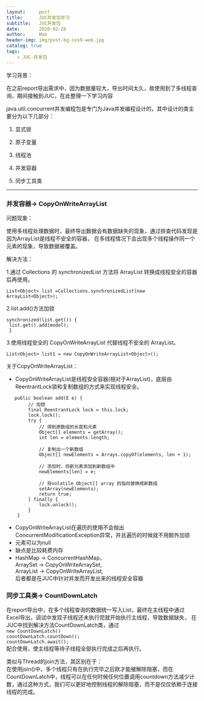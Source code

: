 ```yaml
---
layout:     post
title:      JUC并发包学习
subtitle:   JUC并发包
date:       2020-02-28
author:     Han
header-img: img/post-bg-ios9-web.jpg
catalog: true
tags:
    - JUC-并发包
---
```

学习背景：

在之前report导出需求中，因为数据量较大，导出时间太久，故使用到了多线程查询，期间接触到JUC，在此整理一下学习内容

java.util.concurrent并发编程包是专门为Java并发编程设计的，其中设计的类主要分为以下几部分：

1. 显式锁

2. 原子变量

3. 线程池

4. 并发容器

5. 同步工具类

***
### 并发容器-> CopyOnWriteArrayList

问题现象：

使用多线程处理数据时，最终导出数据会有数据缺失的现象，通过排查代码发现是因为ArrayList是线程不安全的容器，
在多线程情况下会出现多个线程操作同一个元素的现象，导致数据被覆盖。

解决方法：

1.通过 Collections 的 synchronizedList 方法将 ArrayList 转换成线程安全的容器后再使用。

`List<Object> list =Collections.synchronizedList(new ArrayList<Object>);`

2.list.add()方法加锁

```
synchronized(list.get()) {
 list.get().add(model);
 }
 ```
3.使用线程安全的 CopyOnWriteArrayList 代替线程不安全的 ArrayList。
 
 ```
 List<Object> list1 = new CopyOnWriteArrayList<Object>();
 ```
关于CopyOnWriteArrayList：
 
* CopyOnWriteArrayList是线程安全容器(相对于ArrayList)，底层由ReentrantLock锁和复制数组的方式来实现线程安全。

```
   public boolean add(E e) {
        // 加锁
        final ReentrantLock lock = this.lock;
        lock.lock();
        try {
            // 得到原数组的长度和元素
            Object[] elements = getArray();
            int len = elements.length;
            
            // 复制出一个新数组
            Object[] newElements = Arrays.copyOf(elements, len + 1);
            
            // 添加时，将新元素添加到新数组中
            newElements[len] = e;
            
            // 将volatile Object[] array 的指向替换成新数组
            setArray(newElements);
            return true;
        } finally {
            lock.unlock();
        }
    }
```
* CopyOnWriteArrayList在遍历的使用不会抛出ConcurrentModificationException异常，并且遍历的时候就不用额外加锁
* 元素可以为null
* 缺点是比较耗费内存
* HashMap -> ConcurrentHashMap，   
 ArraySet -> CopyOnWriteArraySet,   
 ArrayList -> CopyOnWriteArrayList,  
 后者都是在JUC中针对并发而开发出来的线程安全容器

### 同步工具类-> CountDownLatch

在report导出中，在多个线程查询的数据统一写入List，最终在主线程中通过Excel导出，调试中发现子线程还未执行完就开始执行主线程，导致数据缺失，
在JUC中找到解决方法CountDownLatch类，通过  
`new CountDownLatch()`  
`countDownLatch.countDown();`  
`countDownLatch.await();`   
配合使用，使主线程等待子线程全部执行完成之后再执行。  

类似与Thread的join方法，其区别在于：  
在使用join()中，多个线程只有在执行完毕之后欧才能被解除阻塞，而在CountDownLatch中，线程可以在任何时候任何位置调用countdown方法减少计数，通过这种方式，我们可以更好地控制线程的解除阻塞，而不是仅仅依赖于连接线程的完成。
